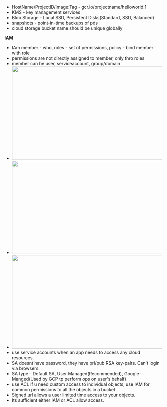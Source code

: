- HostName/ProjectID/Image:Tag - gcr.io/projectname/helloworld:1
- KMS - key management services
- Blob Storage - Local SSD, Persistent Disks(Standard, SSD, Balanced)
- snapshots - point-in-time backups of pds
- cloud storage bucket name should be unique globally
  
**IAM**

- IAm member - who, roles - set of permissions, policy - bind member with role
- permissions are not directly assigned to member, only thro roles
- member can be user, serviceaccount, group/domain
-  <img src="/Users/matolaga/Mathan/Git/GCP/src/main/resources/IAM Policy.png" width="500" height="300">
-  <img src="/Users/matolaga/Mathan/Git/GCP/src/main/resources/PolicyTroubleShooter.png" width="500" height="300">
-  <img src="/Users/matolaga/Mathan/Git/GCP/src/main/resources/PolicyTrouble_result.png" width="500" height="300">
- use service accounts when an app needs to access any cloud resources.
- SA doesnt have password, they have pri/pub RSA key-pairs. Can't login via browsers.
- SA type - Default SA, User Managed(Recommended), Google-Manged(Used by GCP tp perform ops on user's behalf)
- use ACL if u need custom access to individual objects, use IAM for common permissions to all the objects in a bucket
- Signed url allows a user limited time access to your objects.
- Its sufficient either IAM or ACL allow access.
